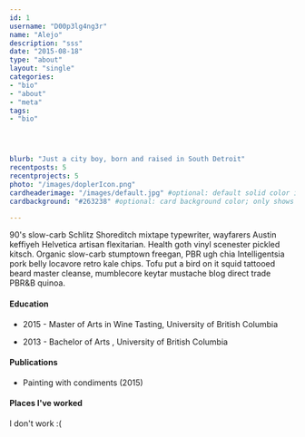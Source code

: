 ```yaml
---
id: 1
username: "D00p3lg4ng3r"
name: "Alejo"
description: "sss"
date: "2015-08-18"
type: "about"
layout: "single"
categories:
- "bio"
- "about"
- "meta"
tags:
- "bio"




blurb: "Just a city boy, born and raised in South Detroit"
recentposts: 5
recentprojects: 5
photo: "/images/doplerIcon.png"
cardheaderimage: "/images/default.jpg" #optional: default solid color if unset
cardbackground: "#263238" #optional: card background color; only shows when no image specified

---
```


90's slow-carb Schlitz Shoreditch mixtape typewriter, wayfarers Austin keffiyeh 
Helvetica artisan flexitarian. Health goth vinyl scenester pickled kitsch. 
Organic slow-carb stumptown freegan, PBR ugh chia Intelligentsia pork belly 
locavore retro kale chips. Tofu put a bird on it squid tattooed beard master 
cleanse, mumblecore keytar mustache blog direct trade PBR&B quinoa.

#### Education

- 2015 - Master of Arts in Wine Tasting, University of British Columbia

- 2013 - Bachelor of Arts , University of British Columbia
 

#### Publications

- Painting with condiments (2015) 

#### Places I've worked

I don't work :(
